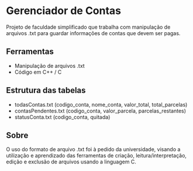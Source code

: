 # Gerenciador de Contas
Projeto de faculdade simplificado que trabalha com manipulação de arquivos .txt para guardar 
informações de contas que devem ser pagas.

## Ferramentas 
- Manipulação de arquivos .txt
- Código em C++ / C

## Estrutura das tabelas
- todasContas.txt (codigo_conta, nome_conta, valor_total, total_parcelas)
- contasPendentes.txt (codigo_conta, valor_parcela, parcelas_restantes)
- statusConta.txt (codigo_conta, quitada)

## Sobre
O uso do formato de arquivo .txt foi à pedido da universidade, visando a utilização e aprendizado das
ferramentas de criação, leitura/interpretação, edição e exclusão de arquivos usando a linguagem C.


